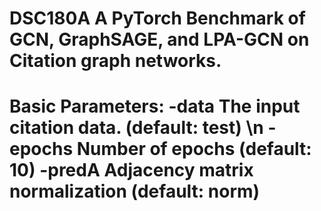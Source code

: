 # DSC180A A PyTorch Benchmark of GCN, GraphSAGE, and LPA-GCN on Citation graph networks.

<h1> Basic Parameters:
  -data   The input citation data. (default: test) \n
  -epochs Number of epochs (default: 10)
  -predA  Adjacency matrix normalization (default: norm)
  
</h1>
